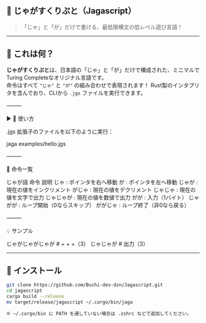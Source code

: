 ## 🥔 じゃがすくりぷと（Jagascript）

> 「じゃ」と「が」だけで書ける、最低限構文の低レベル遊び言語！

---

## 🧠 これは何？

**じゃがすくりぷと**は、日本語の「じゃ」と「が」だけで構成された、ミニマルでTuring Completeなオリジナル言語です。  
命令はすべて `"じゃ"` と `"が"` の組み合わせで表現されます！
Rust製のインタプリタを含んでおり、CLIから `.jgs` ファイルを実行できます。

⸻

▶︎ 🚀 使い方

.jgs 拡張子のファイルを以下のように実行：

jaga examples/hello.jgs


⸻

📖 命令一覧

じゃが語	命令	説明
じゃ : ポインタを右へ移動
が : ポインタを左へ移動
じゃが : 現在の値をインクリメント
がじゃ : 現在の値をデクリメント
じゃじゃ : 現在の値を文字で出力
じゃじゃが : 現在の値を数値で出力
がが : 入力（1バイト）
じゃがが : ループ開始（0ならスキップ）
ががじゃ : ループ終了（非0なら戻る）

⸻

💡 サンプル

じゃがじゃがじゃが   # + + +（3）
じゃじゃが           # 出力（3）


---

## 🚀 インストール

```bash
git clone https://github.com/Buchi-dev-dzn/Jagascript.git
cd jagascript
cargo build --release
mv target/release/jagascript ~/.cargo/bin/jaga
 
※ ~/.cargo/bin に PATH を通していない場合は .zshrc などで追加してください。
